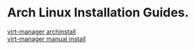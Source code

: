 # Arch Linux Installation Guides.

[virt-manager archinstall](virt-manager-archinstall)\
[virt-manager manual install](virt-manager-manual-install)
